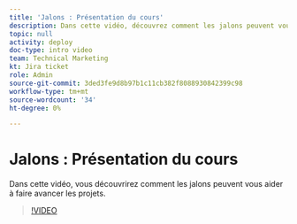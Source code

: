 ```yaml
---
title: 'Jalons : Présentation du cours'
description: Dans cette vidéo, découvrez comment les jalons peuvent vous aider à faire avancer les projets.
topic: null
activity: deploy
doc-type: intro video
team: Technical Marketing
kt: Jira ticket
role: Admin
source-git-commit: 3ded3fe9d8b97b1c11cb382f8088930842399c98
workflow-type: tm+mt
source-wordcount: '34'
ht-degree: 0%

---
```


# Jalons : Présentation du cours

Dans cette vidéo, vous découvrirez comment les jalons peuvent vous aider à faire avancer les projets.

>[!VIDEO](https://video.tv.adobe.com/v/335203/?quality=12)
